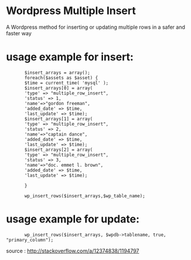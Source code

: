 # Wordpress Multiple Insert
A Wordpress method for inserting or updating multiple rows in a safer and faster way

# usage example for insert:
```
       $insert_arrays = array();
       foreach($assets as $asset) {
	   $time = current_time( 'mysql' );
       $insert_arrays[0] = array(
       'type' => "multiple_row_insert",
       'status' => 1,
       'name'=>"gordon freeman",
       'added_date' => $time,
       'last_update' => $time);
       $insert_arrays[1] = array(
       'type' => "multiple_row_insert",
       'status' => 2,
       'name'=>"captain dance",
       'added_date' => $time,
       'last_update' => $time);
       $insert_arrays[2] = array(
       'type' => "multiple_row_insert",
       'status' => 3,
       'name'=>"doc. emmet l. brown",
       'added_date' => $time,
       'last_update' => $time);
	   
       }
     
       wp_insert_rows($insert_arrays,$wp_table_name);
 ```
 
# usage example for update:

 ```
		wp_insert_rows($insert_arrays, $wpdb->tablename, true, "primary_column");
 ```
 
 source : http://stackoverflow.com/a/12374838/1194797
